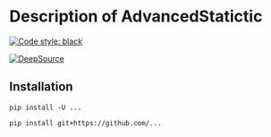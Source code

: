 # Description of AdvancedStatictic

[![Code style: black](https://img.shields.io/badge/code%20style-black-000000.svg)](https://github.com/ambv/black)

[![DeepSource](https://static.deepsource.io/deepsource-badge-light.svg)](https://deepsource.io/gh/LeorFinkelberg/termostabilizator/?ref=repository-badge)

## Installation

`pip install -U ...`

`pip install git+https://github.com/...`
